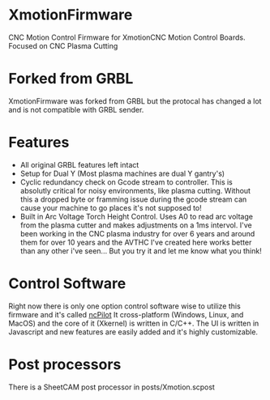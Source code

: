 # XmotionFirmware
CNC Motion Control Firmware for XmotionCNC Motion Control Boards. Focused on CNC Plasma Cutting

# Forked from GRBL
XmotionFirmware was forked from GRBL but the protocal has changed a lot and is not compatible with GRBL sender.

# Features
- All original GRBL features left intact
- Setup for Dual Y (Most plasma machines are dual Y gantry's)
- Cyclic redundancy check on Gcode stream to controller. This is absolutly critical for noisy environments, like plasma cutting. Without this
a dropped byte or framming issue during the gcode stream can cause your machine to go places it's not supposed to!
- Built in Arc Voltage Torch Height Control. Uses A0 to read arc voltage from the plasma cutter and makes adjustments on a 1ms intervol.
I've been working in the CNC plasma industry for over 6 years and around them for over 10 years and the AVTHC I've created here works better than any
other i've seen... But you try it and let me know what you think!

# Control Software
Right now there is only one option control software wise to utilize this firmware and it's called [ncPilot](https://github.com/UnfinishedBusiness/ncPilot)
It cross-platform (Windows, Linux, and MacOS) and the core of it (Xkernel) is written in C/C++. The UI is written in Javascript and new
features are easily added and it's highly customizable.


# Post processors
There is a SheetCAM post processor in posts/Xmotion.scpost
